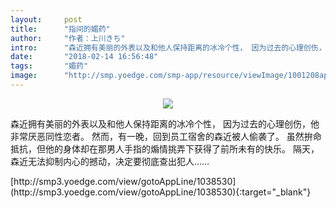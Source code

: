 ```yaml
---
layout:     post
title:      "指间的媚药"
author:     "作者：上川きち"
intro:      "森近拥有美丽的外表以及和他人保持距离的冰冷个性， 因为过去的心理创伤，他非常厌恶同性恋者。 然而，有一晚，回到员工宿舍的森近被人偷袭了。 虽然拚命抵抗，但他的身体却在那男人手指的煽情挑弄下获得了前所未有的快乐。 隔天，森近无法抑制内心的撼动，决定要彻底查出犯人……"
date:       "2018-02-14 16:56:48"
tags:       "媚药"
image:      "http://smp.yoedge.com/smp-app/resource/viewImage/1001208appline.png"
---
```

<div style="text-align: center">
<p><img src="http://smp.yoedge.com/smp-app/resource/viewImage/1001208appline.png"/></p>
</div>
<p class="post-meta">
<span>森近拥有美丽的外表以及和他人保持距离的冰冷个性， 因为过去的心理创伤，他非常厌恶同性恋者。 然而，有一晚，回到员工宿舍的森近被人偷袭了。 虽然拚命抵抗，但他的身体却在那男人手指的煽情挑弄下获得了前所未有的快乐。 隔天，森近无法抑制内心的撼动，决定要彻底查出犯人……</span>
</p>
[http://smp3.yoedge.com/view/gotoAppLine/1038530](http://smp3.yoedge.com/view/gotoAppLine/1038530){:target="_blank"}


